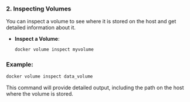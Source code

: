### **2. Inspecting Volumes**

You can inspect a volume to see where it is stored on the host and get detailed information about it.

- **Inspect a Volume**:
    
    ```bash
    docker volume inspect myvolume
    ```
    

### Example:

```bash
docker volume inspect data_volume
```

This command will provide detailed output, including the path on the host where the volume is stored.